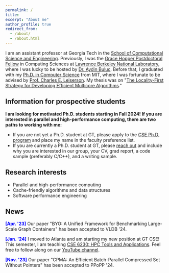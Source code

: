 ```yaml
---
permalink: /
title: 
excerpt: "About me"
author_profile: true
redirect_from: 
  - /about/
  - /about.html
---
```


I am an assistant professor at Georgia Tech in the [School of Computational Science and Engineering](https://cse.gatech.edu/). Previously, I was the [Grace Hopper Postdoctoral Fellow](https://cs.lbl.gov/careers/computing-fellowships/hopper-fellowship/) in Computing Sciences at [Lawrence Berkeley National Laboratory](https://cs.lbl.gov/), where I was lucky to be hosted by [Dr. Aydin Buluc](http://people.eecs.berkeley.edu/~aydin/). Before that, I graduated with my [Ph.D. in Computer Science](https://credentials.mit.edu/certificate/bce7086eacde5e259b95a31ef69cd6ad) from MIT, where I was fortunate to be advised by [Prof. Charles E. Leiserson](https://people.csail.mit.edu/cel/). My thesis was on "[The Locality-First Strategy for Developing Efficient Multicore Algorithms](https://hdl.handle.net/1721.1/143200)."

## Information for prospective students

**I am looking for motivated Ph.D. students starting in Fall 2024! If you are interested in parallel and high-performance computing, there are two paths to working with me:**

- If you are not yet a Ph.D. student at GT, please apply to the [CSE Ph.D. program](https://www.cc.gatech.edu/degree-programs/phd-computational-science-and-engineering) and place my name in the faculty preference list. 
- If you are currently a Ph.D. student at GT, please <a href = "mailto: hxu615@gatech.edu">reach out</a> and include why you are interested in our group, your CV, grad report, a code sample (preferably C/C++), and a writing sample.

## Research interests

- Parallel and high-performance computing
- Cache-friendly algorithms and data structures 
- Software performance engineering

## News
<span style="color:blue">**[Apr. '23]**</span> Our paper "BYO: A Unified Framework for Benchmarking Large-Scale Graph Containers" has been accepted to VLDB '24.

<span style="color:blue">**[Jan. '24]**</span> I moved to Atlanta and am starting my new position at GT CSE! This semester, I am teaching [CSE 6230: HPC Tools and Applications](https://sites.gatech.edu/cse6230spring24/). Feel free to follow along on our [YouTube channel](https://www.youtube.com/channel/UC4ZPG8Hv8huWg181F6lHX_w).

<span style="color:blue">**[Nov. '23]**</span> Our paper "CPMA: An Efficient Batch-Parallel Compressed Set Without Pointers" has been accepted to PPoPP '24.


